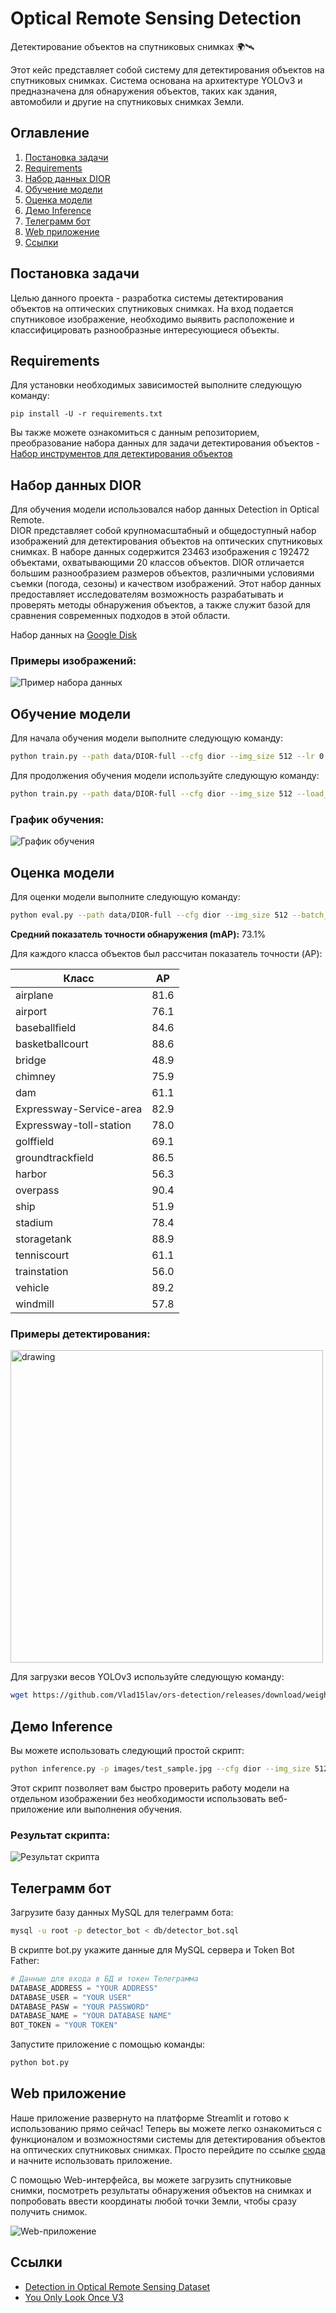 # Optical Remote Sensing Detection
Детектирование объектов на спутниковых снимках 🌍🛰

Этот кейс представляет собой систему для детектирования объектов на спутниковых снимках. Система основана на архитектуре YOLOv3 и предназначена для обнаружения объектов, таких как здания, автомобили и другие на спутниковых снимках Земли.

## Оглавление
1. [Постановка задачи](https://github.com/Vlad15lav/ors-detection#постановка-задачи)
2. [Requirements](https://github.com/Vlad15lav/ors-detection#requirements)
3. [Набор данных DIOR](https://github.com/Vlad15lav/ors-detection#набор-данных-dior)
4. [Обучение модели](https://github.com/Vlad15lav/ors-detection#обучение-модели)
5. [Оценка модели](https://github.com/Vlad15lav/ors-detection#оценка-модели)
6. [Демо Inference](https://github.com/Vlad15lav/ors-detection#демо-inference)
7. [Телеграмм бот](https://github.com/Vlad15lav/ors-detection#телеграмм-бот)
8. [Web приложение](https://github.com/Vlad15lav/ors-detection#web-приложение)
9. [Ссылки](https://github.com/Vlad15lav/ors-detection#ссылки)

## Постановка задачи
Целью данного проекта - разработка системы детектирования объектов на оптических спутниковых снимках. На вход подается спутниковое изображение, необходимо выявить расположение и классифицировать разнообразные интересующиеся объекты.

## Requirements
Для установки необходимых зависимостей выполните следующую команду:
```
pip install -U -r requirements.txt
```

Вы также можете ознакомиться с данным репозиторием, преобразование набора данных для задачи детектирования объектов  - [Набор инструментов для детектирования объектов](https://github.com/Vlad15lav/ObjectDetection-Toolkit)

## Набор данных DIOR
Для обучения модели использовался набор данных Detection in Optical Remote.  
DIOR представляет собой крупномасштабный и общедоступный набор изображений для детектирования объектов на оптических спутниковых снимках. В наборе данных содержится 23463 изображения с 192472 объектами, охватывающими 20 классов объектов. DIOR отличается большим разнообразием размеров объектов, различными условиями съемки (погода, сезоны) и качеством изображений. Этот набор данных предоставляет исследователям возможность разрабатывать и проверять методы обнаружения объектов, а также служит базой для сравнения современных подходов в этой области.

Набор данных на [Google Disk](https://drive.google.com/file/d/16JeLkqdOA1oF0WtyYdKnJhq3i9eEcX4_/view?usp=sharing)

### Примеры изображений:
![Пример набора данных](/images/diorset.png)


## Обучение модели
Для начала обучения модели выполните следующую команду:
```bash
python train.py --path data/DIOR-full --cfg dior --img_size 512 --lr 0.005 --epoches 50 --batch_size 12 --debug
```
Для продолжения обучения модели используйте следующую команду:
```bash
python train.py --path data/DIOR-full --cfg dior --img_size 512 --load_train --epoches 50 --batch_size 12 --debug
```

### График обучения:  
![График обучения](/images/YOLOv3-training.jpg)

## Оценка модели
Для оценки модели выполните следующую команду:
```bash
python eval.py --path data/DIOR-full --cfg dior --img_size 512 --batch_size 12
```

**Средний показатель точности обнаружения (mAP):** 73.1%

Для каждого класса объектов был рассчитан показатель точности (AP):

| Класс                     | AP     |
|---------------------------|--------|
| airplane                  | 81.6   |
| airport                   | 76.1   |
| baseballfield             | 84.6   |
| basketballcourt           | 88.6   |
| bridge                    | 48.9   |
| chimney                   | 75.9   |
| dam                       | 61.1   |
| Expressway-Service-area   | 82.9   |
| Expressway-toll-station   | 78.0   |
| golffield                 | 69.1   |
| groundtrackfield          | 86.5   |
| harbor                    | 56.3   |
| overpass                  | 90.4   |
| ship                      | 51.9   |
| stadium                   | 78.4   |
| storagetank               | 88.9   |
| tenniscourt               | 61.1   |
| trainstation              | 56.0   |
| vehicle                   | 89.2   |
| windmill                  | 57.8   |

### Примеры детектирования:  
<img src="/images/test.gif" alt="drawing" width="500"/>

Для загрузки весов YOLOv3 используйте следующую команду:

```bash
wget https://github.com/Vlad15lav/ors-detection/releases/download/weights/dior_weights.pth -O states/dior_weights.pth
```

## Демо Inference
Вы можете использовать следующий простой скрипт:
```bash
python inference.py -p images/test_sample.jpg --cfg dior --img_size 512
```
Этот скрипт позволяет вам быстро проверить работу модели на отдельном изображении без необходимости использовать веб-приложение или выполнения обучения.

### Результат скрипта:
![Результат скрипта](/images/test_sample_result.png)

## Телеграмм бот
Загрузите базу данных MySQL для телеграмм бота:
```bash
mysql -u root -p detector_bot < db/detector_bot.sql
```
В скрипте bot.py укажите данные для MySQL сервера и Token Bot Father:
```python
# Данные для входа в БД и токен Телеграмма
DATABASE_ADDRESS = "YOUR ADDRESS"
DATABASE_USER = "YOUR USER"
DATABASE_PASW = "YOUR PASSWORD"
DATABASE_NAME = "YOUR DATABASE NAME"
BOT_TOKEN = "YOUR TOKEN"
```
Запустите приложение с помощью команды:
```bash
python bot.py
```

## Web приложение
Наше приложение развернуто на платформе Streamlit и готово к использованию прямо сейчас! Теперь вы можете легко ознакомиться с функционалом и возможностями системы для детектирования объектов на оптических спутниковых снимках. Просто перейдите по ссылке [сюда](https://space-detector.streamlit.app/) и начните использовать приложение.

С помощью Web-интерфейса, вы можете загрузить спутниковые снимки, посмотреть результаты обнаружения объектов на снимках и попробовать ввести координаты любой точки Земли, чтобы сразу получить снимок.

![Web-приложение](/images/stremlit-preview.png)

## Ссылки
- [Detection in Optical Remote Sensing Dataset](https://arxiv.org/ftp/arxiv/papers/1909/1909.00133.pdf)
- [You Only Look Once V3](https://arxiv.org/pdf/1804.02767.pdf)
